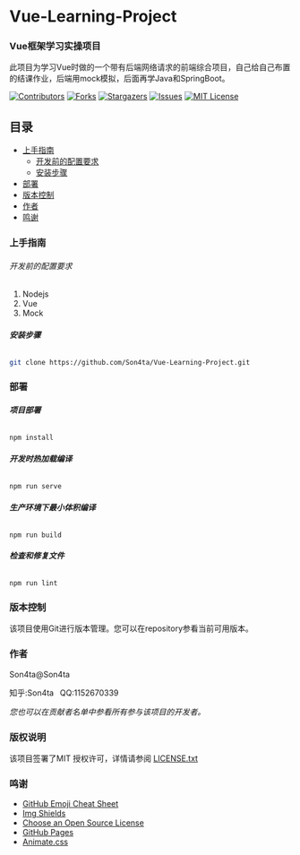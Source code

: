

# Vue-Learning-Project

### Vue框架学习实操项目

此项目为学习Vue时做的一个带有后端网络请求的前端综合项目，自己给自己布置的结课作业，后端用mock模拟，后面再学Java和SpringBoot。

[![Contributors][contributors-shield]][contributors-url]
[![Forks][forks-shield]][forks-url]
[![Stargazers][stars-shield]][stars-url]
[![Issues][issues-shield]][issues-url]
[![MIT License][license-shield]][license-url]




## 目录

- [上手指南](#上手指南)
  - [开发前的配置要求](#开发前的配置要求)
  - [安装步骤](#安装步骤)
- [部署](#部署)
- [版本控制](#版本控制)
- [作者](#作者)
- [鸣谢](#鸣谢)



### 上手指南

###### 开发前的配置要求

1. Nodejs
2. Vue
3. Mock

###### **安装步骤**

```sh
git clone https://github.com/Son4ta/Vue-Learning-Project.git
```



### 部署

###### **项目部署**

```sh
npm install
```

###### **开发时热加载编译**

```python
npm run serve
```

###### **生产环境下最小体积编译**

```
npm run build
```

###### **检查和修复文件**

```
npm run lint
```

### 版本控制

该项目使用Git进行版本管理。您可以在repository参看当前可用版本。

### 作者

Son4ta@Son4ta

知乎:Son4ta&ensp; QQ:1152670339

 *您也可以在贡献者名单中参看所有参与该项目的开发者。*



### 版权说明

该项目签署了MIT 授权许可，详情请参阅 [LICENSE.txt](https://github.com/Son4ta/Vue-Learning-Project/blob/master/LICENSE.txt)



### 鸣谢


- [GitHub Emoji Cheat Sheet](https://www.webpagefx.com/tools/emoji-cheat-sheet)
- [Img Shields](https://shields.io)
- [Choose an Open Source License](https://choosealicense.com)
- [GitHub Pages](https://pages.github.com)
- [Animate.css](https://daneden.github.io/animate.css)

<!-- links -->

[your-project-path]:Son4ta/Vue-Learning-Project
[contributors-shield]: https://img.shields.io/github/contributors/Son4ta/Vue-Learning-Project.svg?style=flat-square
[contributors-url]: https://github.com/Son4ta/Vue-Learning-Project/graphs/contributors
[forks-shield]: https://img.shields.io/github/forks/Son4ta/Vue-Learning-Project.svg?style=flat-square
[forks-url]: https://github.com/Son4ta/Vue-Learning-Project/network/members
[stars-shield]: https://img.shields.io/github/stars/Son4ta/Vue-Learning-Project.svg?style=flat-square
[stars-url]: https://github.com/Son4ta/Vue-Learning-Project/stargazers
[issues-shield]: https://img.shields.io/github/issues/Son4ta/Vue-Learning-Project.svg?style=flat-square
[issues-url]: https://img.shields.io/github/issues/Son4ta/Vue-Learning-Project.svg
[license-shield]: https://img.shields.io/github/license/Son4ta/Vue-Learning-Project.svg?style=flat-square
[license-url]: https://github.com/Son4ta/Vue-Learning-Project/blob/master/LICENSE.txt



